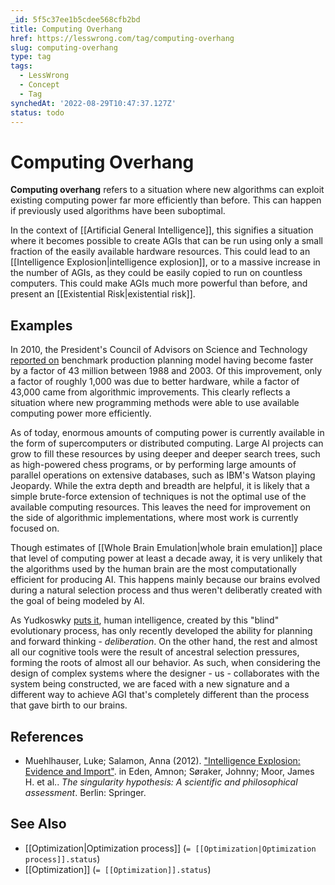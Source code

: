 ```yaml
---
_id: 5f5c37ee1b5cdee568cfb2bd
title: Computing Overhang
href: https://lesswrong.com/tag/computing-overhang
slug: computing-overhang
type: tag
tags:
  - LessWrong
  - Concept
  - Tag
synchedAt: '2022-08-29T10:47:37.127Z'
status: todo
---
```


# Computing Overhang

**Computing overhang** refers to a situation where new algorithms can exploit existing computing power far more efficiently than before. This can happen if previously used algorithms have been suboptimal.

In the context of [[Artificial General Intelligence]], this signifies a situation where it becomes possible to create AGIs that can be run using only a small fraction of the easily available hardware resources. This could lead to an [[Intelligence Explosion|intelligence explosion]], or to a massive increase in the number of AGIs, as they could be easily copied to run on countless computers. This could make AGIs much more powerful than before, and present an [[Existential Risk|existential risk]].

## Examples

In 2010, the President's Council of Advisors on Science and Technology [reported on](http://www.whitehouse.gov/sites/default/files/microsites/ostp/pcast-nitrd-report-2010.pdf) benchmark production planning model having become faster by a factor of 43 million between 1988 and 2003. Of this improvement, only a factor of roughly 1,000 was due to better hardware, while a factor of 43,000 came from algorithmic improvements. This clearly reflects a situation where new programming methods were able to use available computing power more efficiently.

As of today, enormous amounts of computing power is currently available in the form of supercomputers or distributed computing. Large AI projects can grow to fill these resources by using deeper and deeper search trees, such as high-powered chess programs, or by performing large amounts of parallel operations on extensive databases, such as IBM's Watson playing Jeopardy. While the extra depth and breadth are helpful, it is likely that a simple brute-force extension of techniques is not the optimal use of the available computing resources. This leaves the need for improvement on the side of algorithmic implementations, where most work is currently focused on.

Though estimates of [[Whole Brain Emulation|whole brain emulation]] place that level of computing power at least a decade away, it is very unlikely that the algorithms used by the human brain are the most computationally efficient for producing AI. This happens mainly because our brains evolved during a natural selection process and thus weren't deliberatly created with the goal of being modeled by AI.

As Yudkoswky [puts it](http://intelligence.org/files/LOGI.pdf), human intelligence, created by this "blind" evolutionary process, has only recently developed the ability for planning and forward thinking - *deliberation*. On the other hand, the rest and almost all our cognitive tools were the result of ancestral selection pressures, forming the roots of almost all our behavior. As such, when considering the design of complex systems where the designer - us - collaborates with the system being constructed, we are faced with a new signature and a different way to achieve AGI that's completely different than the process that gave birth to our brains.

## References

- Muehlhauser, Luke; Salamon, Anna (2012). ["Intelligence Explosion: Evidence and Import"](http://intelligence.org/files/IE-EI.pdf). in Eden, Amnon; Søraker, Johnny; Moor, James H. et al.. *The singularity hypothesis: A scientific and philosophical assessment*. Berlin: Springer.

## See Also

- [[Optimization|Optimization process]] (`= [[Optimization|Optimization process]].status`)
- [[Optimization]] (`= [[Optimization]].status`)
